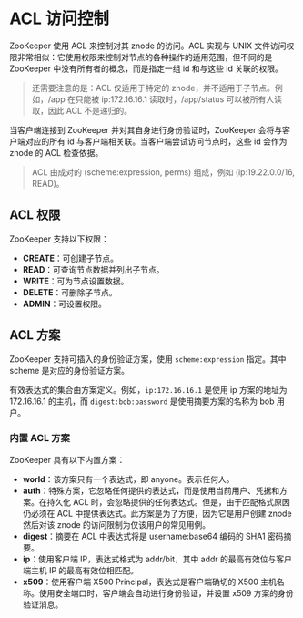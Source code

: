 # ACL 访问控制

ZooKeeper 使用 ACL 来控制对其 znode 的访问。ACL 实现与 UNIX 文件访问权限非常相似：它使用权限来控制对节点的各种操作的适用范围，但不同的是 ZooKeeper 中没有所有者的概念，而是指定一组 id 和与这些 id 关联的权限。

> 还需要注意的是：ACL 仅适用于特定的 znode，并不适用于子节点。例如，/app 在只能被 ip:172.16.16.1 读取时，/app/status 可以被所有人读取，因此 ACL 不是递归的。

当客户端连接到 ZooKeeper 并对其自身进行身份验证时，ZooKeeper 会将与客户端对应的所有 id 与客户端相关联。当客户端尝试访问节点时，这些 id 会作为 znode 的 ACL 检查依据。

> ACL 由成对的 (scheme:expression, perms) 组成，例如 (ip:19.22.0.0/16, READ)。

## ACL 权限

ZooKeeper 支持以下权限：

+ **CREATE**：可创建子节点。
+ **READ**：可查询节点数据并列出子节点。
+ **WRITE**：可为节点设置数据。
+ **DELETE**：可删除子节点。
+ **ADMIN**：可设置权限。

## ACL 方案

ZooKeeper 支持可插入的身份验证方案，使用 `scheme:expression` 指定。其中 scheme 是对应的身份验证方案。

有效表达式的集合由方案定义。例如，`ip:172.16.16.1` 是使用 ip 方案的地址为 172.16.16.1 的主机，而 `digest:bob:password` 是使用摘要方案的名称为 bob 用户。

### 内置 ACL 方案

ZooKeeper 具有以下内置方案：

+ **world**：该方案只有一个表达式，即 anyone。表示任何人。
+ **auth**：特殊方案，它忽略任何提供的表达式，而是使用当前用户、凭据和方案。在持久化 ACL 时，会忽略提供的任何表达式。但是，由于匹配格式原因仍必须在 ACL 中提供表达式。此方案是为了方便，因为它是用户创建 znode 然后对该 znode 的访问限制为仅该用户的常见用例。
+ **digest**：摘要在 ACL 中表达式将是 username:base64 编码的 SHA1 密码摘要。
+ **ip**：使用客户端 IP，表达式格式为 addr/bit，其中 addr 的最高有效位与客户端主机 IP 的最高有效位相匹配。
+ **x509**：使用客户端 X500 Principal，表达式是客户端确切的 X500 主机名称。使用安全端口时，客户端会自动进行身份验证，并设置 x509 方案的身份验证消息。



